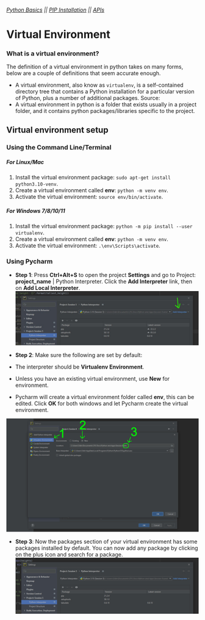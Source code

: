 
###### [Python Basics](https://github.com/ZackAtama/python_basics) || [PIP Installation](https://github.com/ZackAtama/python_basics/pip) || [APIs](https://github.com/ZackAtama/python_basics/apis)

# Virtual Environment
### What is a virtual environment?
The definition of a virtual environment in python takes on many forms, below are a couple of definitions that seem accurate enough.
- A virtual environment, also know as <code>virtualenv</code>, is a self-contained directory tree that contains a Python installation for a particular version of Python, plus a number of additional packages. Source: 
- A virtual environment in python is a folder that exists usually in a project folder, and it contains python packages/libraries specific to the project.

## Virtual environment setup
### Using the Command Line/Terminal
##### For Linux/Mac
1. Install the virtual environment package: `sudo apt-get install python3.10-venv`.
2. Create a virtual environment called **env**: `python -m venv env`.
3. Activate the virtual environment: `source env/bin/activate`.

##### For Windows 7/8/10/11
1. Install the virtual environment package: `python -m pip install --user virtualenv`.
2. Create a virtual environment called **env**: `python -m venv env`.
3. Activate the virtual environment: `.\env\Scripts\activate`.

### Using Pycharm

- **Step 1**: Press **Ctrl+Alt+S** to open the project **Settings** and go to Project: **project_name** | Python Interpreter. Click the **Add Interpreter** link, then on **Add Local Interpreter**.
![Add Interpreter](https://github.com/ZackAtama/python_basics/blob/dev/assets/screenshots/img_0.jpg)

- **Step 2**: Make sure the following are set by default:
 - The interpreter should be **Virtualenv Environment**.
 - Unless you have an existing virtual environment, use **New** for environment.
 - Pycharm will create a virtual environment folder called **env**, this can be edited. Click **OK** for both windows and let Pycharm create the virtual environment.
 
 ![Create Virtual Environment](https://github.com/ZackAtama/python_basics/blob/dev/assets/screenshots/img_1.jpg)

- **Step 3**: Now the packages section of your virtual environment has some packages installed by default. You can now add any package by clicking on the plus icon and search for a package.
![Create Virtual Environment](https://github.com/ZackAtama/python_basics/blob/dev/assets/screenshots/img_2.jpg)
